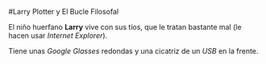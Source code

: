 #Larry Plotter y El Bucle Filosofal

El niño huerfano **Larry** vive con sus tíos, que le tratan bastante mal (le hacen usar *Internet Explorer*).

Tiene unas *Google Glasses* redondas y una cicatriz de un *USB* en la frente.